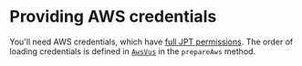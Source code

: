 # Providing AWS credentials

You'll need AWS credentials, which have [full JPT permissions].
The order of loading credentials is defined in [`AwsVus`] in the `prepareAws` method.

[full JPT permissions]: https://bitbucket.org/atlassian/jira-performance-tests/src/master/aws-policy.json
[`AwsVus`]: ../src/test/kotlin/jces1209/AwsVus.kt
